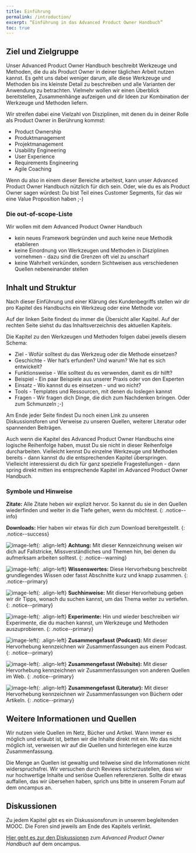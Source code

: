 ```yaml
---
title: Einführung
permalink: /introduction/
excerpt: “Einführung in das Advanced Product Owner Handbuch”
toc: true
---
```


## Ziel und Zielgruppe

Unser Advanced Product Owner Handbuch beschreibt Werkzeuge und Methoden, die du als Product Owner in deiner täglichen Arbeit nutzen kannst.
Es geht uns dabei weniger darum, alle diese Werkzeuge und Methoden bis ins kleinste Detail zu beschreiben und alle Varianten der Anwendung zu betrachten.
Vielmehr wollen wir einen Überblick bereitstellen, Zusammenhänge aufzeigen und dir Ideen zur Kombination der Werkzeuge und Methoden liefern.

Wir streifen dabei eine Vielzahl von Disziplinen, mit denen du in deiner Rolle als Product Owner in Berührung kommst:

* Product Ownership
* Produktmanagement
* Projektmanagement
* Usability Engineering
* User Experience
* Requirements Engineering
* Agile Coaching

Wenn du also in einem dieser Bereiche arbeitest, kann unser Advanced Product Owner Handbuch nützlich für dich sein.
Oder, wie du es als Product Owner sagen würdest: Du bist Teil eines Customer Segments, für das wir eine Value Proposition haben ;-)

### Die out-of-scope-Liste

Wir wollen mit dem Advanced Product Owner Handbuch

* kein neues Framework begründen und auch keine neue Methodik etablieren
* keine Einordnung von Werkzeugen und Methoden in Disziplinen vornehmen - dazu sind die Grenzen oft viel zu unscharf
* keine Wahrheit verkünden, sondern Sichtweisen aus verschiedenen Quellen nebeneinander stellen

## Inhalt und Struktur

Nach dieser Einführung und einer Klärung des Kundenbegriffs stellen wir dir pro Kapitel des Handbuchs ein Werkzeug oder eine Methode vor.

Auf der linken Seite findest du immer die Übersicht aller Kapitel.
Auf der rechten Seite siehst du das Inhaltsverzeichnis des aktuellen Kapitels.

Die Kapitel zu den Werkzeugen und Methoden folgen dabei jeweils diesem Schema:

* Ziel - Wofür solltest du das Werkzeug oder die Methode einsetzen?
* Geschichte - Wer hat’s erfunden? Und warum? Wie hat es sich entwickelt?
* Funktionsweise - Wie solltest du es verwenden, damit es dir hilft?
* Beispiel - Ein paar Beispiele aus unserer Praxis oder von den Experten
* Einsatz - Wo kannst du es einsetzen - und wo nicht?
* Tools - Templates und Ressourcen, mit denen du loslegen kannst
* Fragen - Wir fragen dich Dinge, die dich zum Nachdenken bringen. Oder zum Schmunzeln ;-)

Am Ende jeder Seite findest Du noch einen Link zu unseren Diskussionsforen und Verweise zu unseren Quellen, weiterer Literatur oder spannenden Beiträgen.

Auch wenn die Kapitel des Advanced Product Owner Handbuchs eine logische Reihenfolge haben, musst Du sie nicht in dieser Reihenfolge durcharbeiten.
Vielleicht kennst Du einzelne Werkzeuge und Methoden bereits - dann kannst du die entsprechenden Kapitel überspringen.
Vielleicht interessierst du dich für ganz spezielle Fragestellungen - dann spring direkt mitten ins entsprechende Kapitel im Advanced Product Owner Handbuch.

### Symbole und Hinweise

**Zitate:**
Alle Zitate heben wir explizit hervor.
So kannst du sie in den Quellen wiederfinden und weiter in die Tiefe gehen, wenn du möchtest.
{: .notice--info}

**Downloads:**
Hier haben wir etwas für dich zum Download bereitgestellt.
{: .notice--success}

![image-left]({{site.baseurl}}/assets/images/flag-warning.png){: .align-left} 
**Achtung:**
Mit dieser Kennzeichnung weisen wir dich auf Fallstricke, Missverständliches und Themen hin, bei denen du aufmerksam arbeiten solltest.
{: .notice--warning}

![image-left]({{site.baseurl}}/assets/images/read-light-idea.png){: .align-left}
**Wissenswertes:**
Diese Hervorhebung beschreibt grundlegendes Wissen oder fasst Abschnitte kurz und knapp zusammen.
{: .notice--primary}

![image-left]({{site.baseurl}}/assets/images/read-search.png){: .align-left}
**Suchhinweise:**
Mit dieser Hervorhebung geben wir dir Tipps, wonach du suchen kannst, um das Thema weiter zu vertiefen.
{: .notice--primary}

![image-left]({{site.baseurl}}/assets/images/lab-flask-experiment.png){: .align-left}
**Experimente:**
Hin und wieder beschreiben wir Experimente, die du machen kannst, um Werkzeuge und Methoden auszuprobieren.
{: .notice--primary}

![image-left]({{site.baseurl}}/assets/images/audio-book-headphones-person.png){: .align-left}
**Zusammengefasst (Podcast):**
Mit dieser Hervorhebung kennzeichnen wir Zusammenfassungen aus einem Podcast.
{: .notice--primary}

![image-left]({{site.baseurl}}/assets/images/e-learning-book-laptop.png){: .align-left}
**Zusammengefasst (Website):**
Mit dieser Hervorhebung kennzeichnen wir Zusammenfassungen von anderen Quellen im Web.
{: .notice--primary}

![image-left]({{site.baseurl}}/assets/images/library.png){: .align-left}
**Zusammengefasst (Literatur):**
Mit dieser Hervorhebung kennzeichnen wir Zusammenfassungen von Büchern oder Artikeln.
{: .notice--primary}

## Weitere Informationen und Quellen

Wir nutzen viele Quellen im Netz, Bücher und Artikel.
Wann immer es möglich und erlaubt ist, betten wir die Inhalte direkt mit ein.
Wo das nicht möglich ist, verweisen wir auf die Quellen und hinterlegen eine kurze Zusammenfassung.

Die Menge an Quellen ist gewaltig und teilweise sind die Informationen nicht widerspruchsfrei.
Wir versuchen durch Reviews sicherzustellen, dass wir nur hochwertige Inhalte und seriöse Quellen referenzieren.
Sollte dir etwas auffallen, das wir übersehen haben, sprich uns bitte in unserem Forum auf dem oncampus an.

## Diskussionen

Zu jedem Kapitel gibt es ein Diskussionsforum in unserem begleitenden MOOC.
Die Foren sind jeweils am Ende des Kapitels verlinkt.

[Hier geht es zur den Diskussionen](https://www.oncampus.de/course/weiterbildung/moocs/apomooc/section-2/47627-handbuch-allgemeine-diskussionen) zum *Advanced Product Owner Handbuch* auf dem oncampus.

